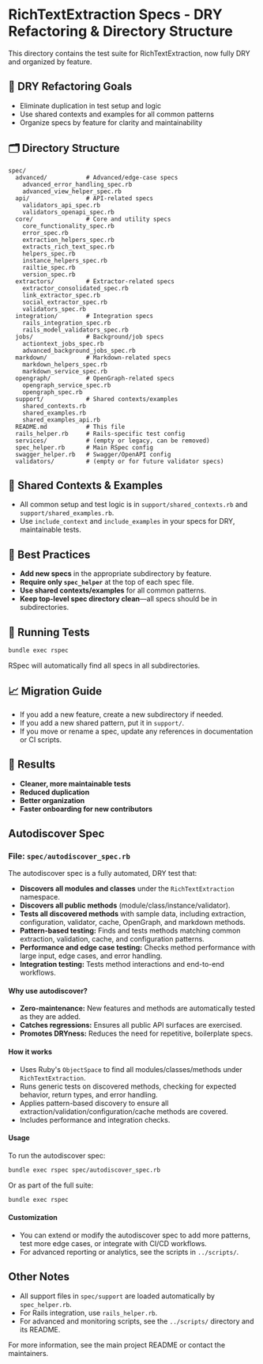 # RichTextExtraction Specs - DRY Refactoring & Directory Structure

This directory contains the test suite for RichTextExtraction, now fully DRY and organized by feature.

## 🎯 DRY Refactoring Goals

- Eliminate duplication in test setup and logic
- Use shared contexts and examples for all common patterns
- Organize specs by feature for clarity and maintainability

## 🗂️ Directory Structure

```
spec/
  advanced/           # Advanced/edge-case specs
    advanced_error_handling_spec.rb
    advanced_view_helper_spec.rb
  api/                # API-related specs
    validators_api_spec.rb
    validators_openapi_spec.rb
  core/               # Core and utility specs
    core_functionality_spec.rb
    error_spec.rb
    extraction_helpers_spec.rb
    extracts_rich_text_spec.rb
    helpers_spec.rb
    instance_helpers_spec.rb
    railtie_spec.rb
    version_spec.rb
  extractors/         # Extractor-related specs
    extractor_consolidated_spec.rb
    link_extractor_spec.rb
    social_extractor_spec.rb
    validators_spec.rb
  integration/        # Integration specs
    rails_integration_spec.rb
    rails_model_validators_spec.rb
  jobs/               # Background/job specs
    actiontext_jobs_spec.rb
    advanced_background_jobs_spec.rb
  markdown/           # Markdown-related specs
    markdown_helpers_spec.rb
    markdown_service_spec.rb
  opengraph/          # OpenGraph-related specs
    opengraph_service_spec.rb
    opengraph_spec.rb
  support/            # Shared contexts/examples
    shared_contexts.rb
    shared_examples.rb
    shared_examples_api.rb
  README.md           # This file
  rails_helper.rb     # Rails-specific test config
  services/           # (empty or legacy, can be removed)
  spec_helper.rb      # Main RSpec config
  swagger_helper.rb   # Swagger/OpenAPI config
  validators/         # (empty or for future validator specs)
```

## 🔧 Shared Contexts & Examples
- All common setup and test logic is in `support/shared_contexts.rb` and `support/shared_examples.rb`.
- Use `include_context` and `include_examples` in your specs for DRY, maintainable tests.

## 📝 Best Practices
- **Add new specs** in the appropriate subdirectory by feature.
- **Require only `spec_helper`** at the top of each spec file.
- **Use shared contexts/examples** for all common patterns.
- **Keep top-level spec directory clean**—all specs should be in subdirectories.

## 🚀 Running Tests

```bash
bundle exec rspec
```

RSpec will automatically find all specs in all subdirectories.

## 📈 Migration Guide
- If you add a new feature, create a new subdirectory if needed.
- If you add a new shared pattern, put it in `support/`.
- If you move or rename a spec, update any references in documentation or CI scripts.

## 🎉 Results
- **Cleaner, more maintainable tests**
- **Reduced duplication**
- **Better organization**
- **Faster onboarding for new contributors**

## Autodiscover Spec

### File: `spec/autodiscover_spec.rb`

The autodiscover spec is a fully automated, DRY test that:

- **Discovers all modules and classes** under the `RichTextExtraction` namespace.
- **Discovers all public methods** (module/class/instance/validator).
- **Tests all discovered methods** with sample data, including extraction, configuration, validator, cache, OpenGraph, and markdown methods.
- **Pattern-based testing:** Finds and tests methods matching common extraction, validation, cache, and configuration patterns.
- **Performance and edge case testing:** Checks method performance with large input, edge cases, and error handling.
- **Integration testing:** Tests method interactions and end-to-end workflows.

#### Why use autodiscover?
- **Zero-maintenance:** New features and methods are automatically tested as they are added.
- **Catches regressions:** Ensures all public API surfaces are exercised.
- **Promotes DRYness:** Reduces the need for repetitive, boilerplate specs.

#### How it works
- Uses Ruby's `ObjectSpace` to find all modules/classes/methods under `RichTextExtraction`.
- Runs generic tests on discovered methods, checking for expected behavior, return types, and error handling.
- Applies pattern-based discovery to ensure all extraction/validation/configuration/cache methods are covered.
- Includes performance and integration checks.

#### Usage

To run the autodiscover spec:

```sh
bundle exec rspec spec/autodiscover_spec.rb
```

Or as part of the full suite:

```sh
bundle exec rspec
```

#### Customization
- You can extend or modify the autodiscover spec to add more patterns, test more edge cases, or integrate with CI/CD workflows.
- For advanced reporting or analytics, see the scripts in `../scripts/`.

## Other Notes

- All support files in `spec/support` are loaded automatically by `spec_helper.rb`.
- For Rails integration, use `rails_helper.rb`.
- For advanced and monitoring scripts, see the `../scripts/` directory and its README.

For more information, see the main project README or contact the maintainers. 